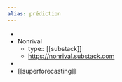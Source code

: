 ```yaml
---
alias: prédiction
---
```

-
- Nonrival
	- type:: [[substack]]
	- https://nonrival.substack.com
-
- [[superforecasting]]